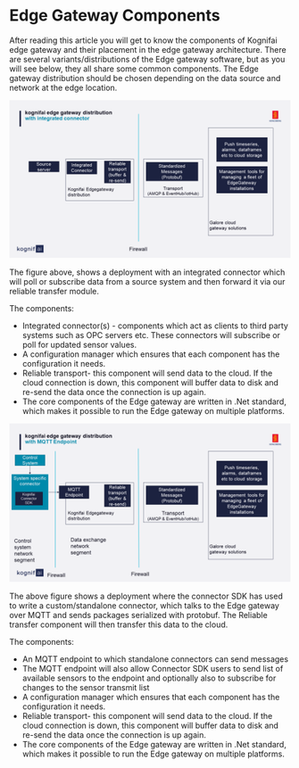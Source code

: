 # Edge Gateway Components
After reading this article you will get to know the components of Kognifai edge gateway and their placement in the edge gateway architecture. There are several variants/distributions of the Edge gateway software, but as you will see below, they all share some common components. The Edge gateway distribution should be chosen depending on the data source and network at the edge location.


![Kognifai Edge Gateway Distribution](.%20IoTImages/Kognifai%20Edge%20Gateway%20Distribution.png?raw=true)

The figure above, shows a deployment with an integrated connector which will poll or subscribe data from a source system and then forward it via our reliable transfer module.

The components:

- Integrated connector(s) - components which act as clients to third party systems such as OPC servers etc. These connectors will subscribe or poll for updated sensor values.
- A configuration manager which ensures that each component has the configuration it needs.
- Reliable transport- this component will send data to the cloud. If the cloud connection is down, this component will buffer data to disk and re-send the data once the
connection is up again.
- The core components of the Edge gateway are written in .Net standard, which makes it possible to run the Edge gateway on multiple platforms.


![Edge Gateway Distribution with MQTT Endpoint](.%20IoTImages/Kgnifai%20Edge%20Gateway%20Distribution%20with%20MQTT%20endpoint.png?raw=true)

The above figure shows a deployment where the connector SDK has used to write a custom/standalone connector, which talks to the Edge gateway over MQTT and sends packages serialized with protobuf. The Reliable transfer component will then transfer this data to the cloud.

The components:

- An MQTT endpoint to which standalone connectors can send messages
- The MQTT endpoint will also allow Connector SDK users to send list of available sensors to the endpoint and optionally also to subscribe for changes to the sensor transmit list
- A configuration manager which ensures that each component has the configuration it needs.
- Reliable transport- this component will send data to the cloud. If the cloud connection is down, this component will buffer data to disk and re-send the data once the connection is up again.
- The core components of the Edge gateway are written in .Net standard, which makes it possible to run the Edge gateway on multiple platforms.


